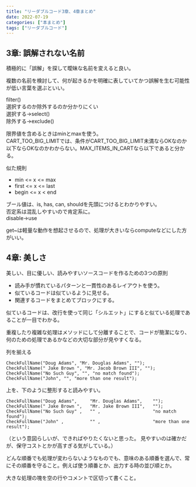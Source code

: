 ```yaml
---
title: "リーダブルコード3章、4章まとめ"
date: 2022-07-19
categories: ["本まとめ"]
tags: ["リーダブルコード"]
---
```


## 3章: 誤解されない名前

積極的に「誤解」を探して曖昧な名前を変えると良い。

複数の名前を検討して、何が起きるかを明確に表していてかつ誤解を生む可能性が低い言葉を選ぶといい。

filter()  
選択するのか除外するのか分かりにくい  
選択する→select()  
除外する→exclude()

限界値を含めるときはminとmaxを使う。  
CART_TOO_BIG_LIMITでは、条件がCART_TOO_BIG_LIMIT未満ならOKなのか以下ならOKなのかわからない。MAX_ITEMS_IN_CARTなら以下であると分かる。

似た規則
* min <= x <= max
* first <= x <= last
* begin <= x < end

ブール値は、is, has, can, shouldを先頭につけるとわかりやすい。  
否定系は混乱しやすいので肯定系に。  
disable→use

get~は軽量な動作を想起させるので、処理が大きいならcomputeなどにした方がいい。


## 4章: 美しさ
美しい、目に優しい、読みやすいソースコードを作るための3つの原則

* 読み手が慣れているパターンと一貫性のあるレイアウトを使う。
* 似ているコードは似ているように見せる。
* 関連するコードをまとめてブロックにする。


似ているコードは、改行を使って同じ「シルエット」にすると似ている処理であることが一目でわかる。

重複したり複雑な処理はメソッドにして分離することで、コードが簡潔になり、何のための処理であるかなどの大切な部分が見やすくなる。

列を揃える
```
CheckFullName("Doug Adams", "Mr. Douglas Adams", ""); 
CheckFullName(" Jake Brown ", "Mr. Jacob Brown III", ""); 
CheckFullName("No Such Guy", "", "no match found"); 
CheckFullName("John", "", "more than one result"); 
```
上を、下のように整形すると読みやすい。
```
CheckFullName("Doug Adams",     "Mr. Douglas Adams",    "");
CheckFullName(" Jake Brown ",   "Mr. Jake Brown III",   "");
CheckFullName("No Such Guy" ,   "" ,                    "no match found");
CheckFullName("John" ,          "" ,                    "more than one result");
```
（という意図らしいが、できればやりたくないと思った。
見やすいのは確かだが、保守コストとかが高すぎる気がしている。）

どんな順番でも処理が変わらないようなものでも、意味のある順番を選んで、常にその順番を守ること。例えば使う順番とか、出力する時の並び順とか。

大きな処理の塊を空の行やコメントで区切って書くこと。
